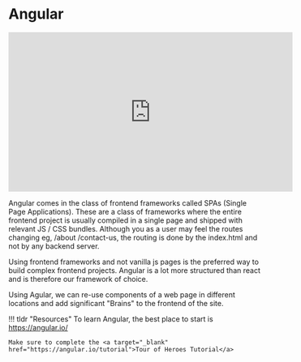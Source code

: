 # Angular

<iframe width="560" height="315" src="https://www.youtube.com/embed/Ata9cSC2WpM" title="YouTube video player" frameborder="0" allow="accelerometer; autoplay; clipboard-write; encrypted-media; gyroscope; picture-in-picture" allowfullscreen></iframe>

Angular comes in the class of frontend frameworks called SPAs (Single Page Applications). These are a class of frameworks where the entire frontend project is usually compiled in a single page and shipped with relevant JS / CSS bundles. Although you as a user may feel the routes changing eg, /about /contact-us, the routing is done by the index.html and not by any backend server.


Using frontend frameworks and not vanilla js pages is the preferred way to build complex frontend projects. Angular is a lot more structured than react and is therefore our framework of choice.


Using Agular, we can re-use components of a web page in different locations and add significant "Brains" to the frontend of the site.

!!! tldr "Resources"
    To learn Angular, the best place to start is <a target="_blank" href="https://angular.io/docs">https://angular.io/</a>
    
    Make sure to complete the <a target="_blank" href="https://angular.io/tutorial">Tour of Heroes Tutorial</a>

